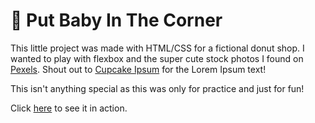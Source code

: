 # 🍩 Put Baby In The Corner
This little project was made with HTML/CSS for a fictional donut shop. 
I wanted to play with flexbox and the super cute stock photos I found on [Pexels](https://www.pexels.com/). 
Shout out to [Cupcake Ipsum](http://www.cupcakeipsum.com/) for the Lorem Ipsum text!

This isn't anything special as this was only for practice and just for fun!

Click [here](https://www.alainarogacki.com/paczek/) to see it in action.

